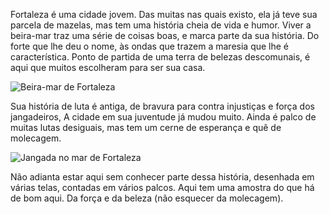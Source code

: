 Fortaleza é uma cidade jovem. Das muitas nas quais existo, ela já teve sua parcela de mazelas, mas tem uma história cheia de vida e humor. Viver a beira-mar traz uma série de coisas boas, e marca parte da sua história. Do forte que lhe deu o nome, às ondas que trazem a maresia que lhe é característica. Ponto de partida de uma terra de belezas descomunais, é aqui que muitos escolheram para ser sua casa. 

![Beira-mar de Fortaleza](/images/pictures/fortaleza1.svg)

Sua história de luta é antiga, de bravura para contra injustiças e força dos jangadeiros, A cidade em sua juventude já mudou muito. Ainda é palco de muitas lutas desiguais, mas tem um cerne de esperança e quê de molecagem.

![Jangada no mar de Fortaleza](/images/pictures/fortaleza2.svg)

Não adianta estar aqui sem conhecer parte dessa história, desenhada em várias telas, contadas em vários palcos.  Aqui tem uma amostra do que há de bom aqui. Da força e da beleza (não esquecer da molecagem). 
